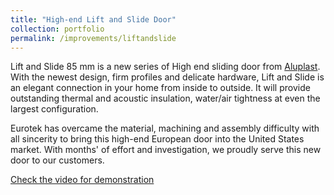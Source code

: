 ```yaml
---
title: "High-end Lift and Slide Door"
collection: portfolio
permalink: /improvements/liftandslide
---
```

Lift and Slide 85 mm is a new series of High end sliding door from [Aluplast](https://www.aluplast.net/us/produkte/hebeschiebetuersysteme/hst-85/index.php). With the newest design, firm profiles and delicate hardware, Lift and Slide is an elegant connection in your home from inside to outside. It will provide outstanding thermal and acoustic insulation, water/air tightness at even the largest configuration.

Eurotek has overcame the material, machining and assembly difficulty with all sincerity to bring this high-end European door into the United States market. With months' of effort and investigation, we proudly serve this new door to our customers.

[Check the video for demonstration](http://bensenx.github.io/files/liftandslide.mp4)
